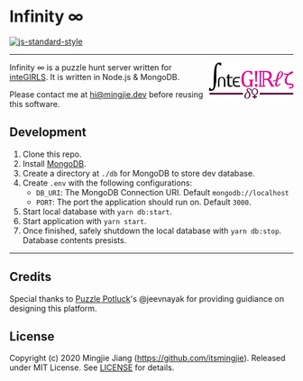 # Infinity ∞

[![js-standard-style](https://img.shields.io/badge/code%20style-standard-brightgreen.svg)](http://standardjs.com)

---

<a href="https://integirls.org"><img align="right" width="150" src="docs/logo.png" title="inteGIRLS Logo"></a>


Infinity ∞ is a puzzle hunt server written for [inteGIRLS](https://www.integirls.org). It is written in Node.js & MongoDB.

Please contact me at [hi@mingjie.dev](mailto:hi@mingjie.dev) before reusing this software.

## Development

1. Clone this repo.
1. Install [MongoDB](https://docs.mongodb.com/manual/installation/).
1. Create a directory at `./db` for MongoDB to store dev database.
1. Create `.env` with the following configurations:
    * `DB_URI`: The MongoDB Connection URI. Default `mongodb://localhost`
    * `PORT`: The port the application should run on. Default `3000`.
1. Start local database with `yarn db:start`.
1. Start application with `yarn start`.
1. Once finished, safely shutdown the local database with `yarn db:stop`. Database contents presists. 

---

## Credits

Special thanks to [Puzzle Potluck](https://puzzlepotluck.com/)'s @jeevnayak for providing guidiance on designing this platform. 

## License

Copyright (c) 2020 Mingjie Jiang (https://github.com/itsmingjie). Released under MIT License. See [LICENSE](LICENSE) for details.